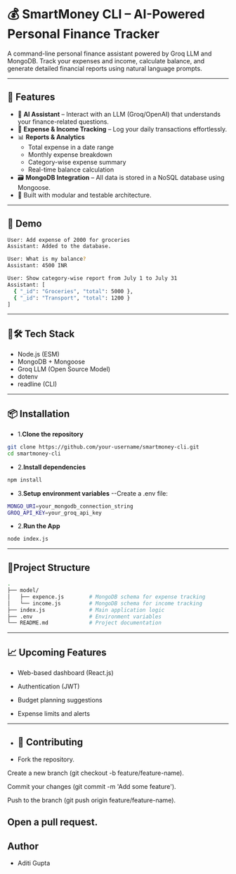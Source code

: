 # 💰 SmartMoney CLI – AI-Powered Personal Finance Tracker

A command-line personal finance assistant powered by Groq LLM and MongoDB. Track your expenses and income, calculate balance, and generate detailed financial reports using natural language prompts.

---

## 🧠 Features

- 🤖 **AI Assistant** – Interact with an LLM (Groq/OpenAI) that understands your finance-related questions.
- 💸 **Expense & Income Tracking** – Log your daily transactions effortlessly.
- 📊 **Reports & Analytics**  
  - Total expense in a date range  
  - Monthly expense breakdown  
  - Category-wise expense summary  
  - Real-time balance calculation
- 🗃️ **MongoDB Integration** – All data is stored in a NoSQL database using Mongoose.
- 🧪 Built with modular and testable architecture.

---

## 🚀 Demo

```bash
User: Add expense of 2000 for groceries
Assistant: Added to the database.

User: What is my balance?
Assistant: 4500 INR

User: Show category-wise report from July 1 to July 31
Assistant: [
  { "_id": "Groceries", "total": 5000 },
  { "_id": "Transport", "total": 1200 }
]
```
---
## 🚀🛠️ Tech Stack
- Node.js (ESM)
- MongoDB + Mongoose
- Groq LLM (Open Source Model)
- dotenv
- readline (CLI)
---
  ## 📦 Installation

- 1.**Clone the repository**
```bash
git clone https://github.com/your-username/smartmoney-cli.git
cd smartmoney-cli

```

- 2.**Install dependencies**
```bash
npm install
```
- 3.**Setup environment variables**
--Create a .env file:
```bash
MONGO_URI=your_mongodb_connection_string
GROQ_API_KEY=your_groq_api_key

```

- 2.**Run the App**
```bash
node index.js
```
---

## **📂Project Structure**
```bash
.
├── model/
│   ├── expence.js        # MongoDB schema for expense tracking
│   └── income.js         # MongoDB schema for income tracking
├── index.js              # Main application logic
├── .env                  # Environment variables
└── README.md             # Project documentation

```
---
## **📈 Upcoming Features**
- Web-based dashboard (React.js)

- Authentication (JWT)

- Budget planning suggestions

- Expense limits and alerts
---
- ## **🙌 Contributing**
- Fork the repository.

Create a new branch (git checkout -b feature/feature-name).

Commit your changes (git commit -m 'Add some feature').

Push to the branch (git push origin feature/feature-name).

Open a pull request.
---
## **Author**
- Aditi Gupta
